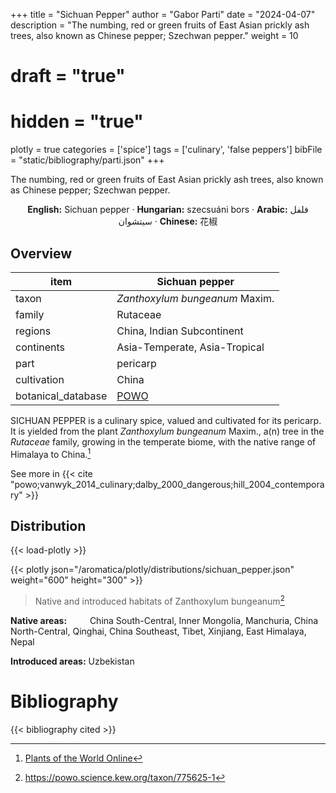 +++
title = "Sichuan Pepper"
author = "Gabor Parti"
date = "2024-04-07"
description = "The numbing, red or green fruits of East Asian prickly ash trees, also known as Chinese pepper; Szechwan pepper."
weight = 10
# draft = "true"
# hidden = "true"
plotly = true
categories = ['spice']
tags = ['culinary', 'false peppers']
bibFile = "static/bibliography/parti.json"
+++

The numbing, red or green fruits of East Asian prickly ash trees, also known as Chinese pepper; Szechwan pepper.

 [<i class="fab fa-wikipedia-w"></i>](https://en.wikipedia.org/wiki/Sichuan_pepper)<center>

**English:** Sichuan pepper · **Hungarian:** szecsuáni bors · **Arabic:** <span class="arabic-text" dir="rtl">فلفل سيتشوان</span> · **Chinese:** <span class="traditional-chinese-text">花椒</span>

</center>

## Overview

|       item       |                   Sichuan pepper                  |
|------------------|---------------------------------------------------|
|       taxon      |           *Zanthoxylum bungeanum* Maxim.          |
|      family      |                      Rutaceae                     |
|      regions     |             China, Indian Subcontinent            |
|    continents    |           Asia-Temperate, Asia-Tropical           |
|       part       |                      pericarp                     |
|    cultivation   |                       China                       |
|botanical_database|[POWO](https://powo.science.kew.org/taxon/775625-1)|

SICHUAN PEPPER is a culinary spice, valued and cultivated for its pericarp. It is yielded from the plant *Zanthoxylum bungeanum* Maxim., a(n) tree in the *Rutaceae* family, growing in the temperate biome, with the native range of Himalaya to China.[^powo_Sichuan pepper]

[^powo_Sichuan pepper]: [Plants of the World Online](https://powo.science.kew.org)

 See more in  {{< cite "powo;vanwyk_2014_culinary;dalby_2000_dangerous;hill_2004_contemporary" >}}



## Distribution

{{< load-plotly >}}

{{< plotly json="/aromatica/plotly/distributions/sichuan_pepper.json" weight="600" height="300" >}}

>Native and introduced habitats of Zanthoxylum bungeanum[^powo]

[^powo]: https://powo.science.kew.org/taxon/775625-1

<p style="text-align:left;">

**Native areas:** &ensp; &ensp; &ensp; China South-Central, Inner Mongolia, Manchuria, China North-Central, Qinghai, China Southeast, Tibet, Xinjiang, East Himalaya, Nepal

**Introduced areas:** Uzbekistan

</p>



# Bibliography

{{< bibliography cited >}}

